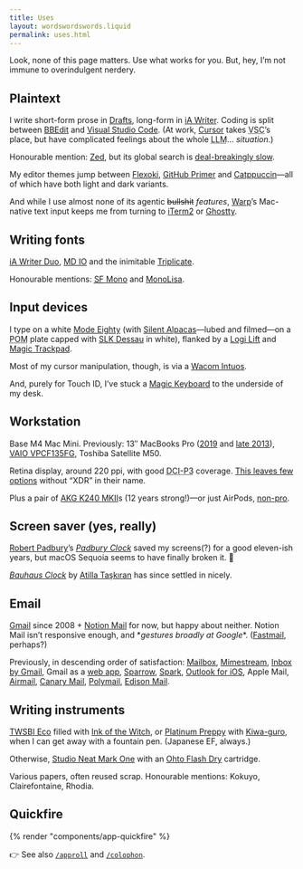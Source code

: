 ```yaml
---
title: Uses
layout: wordswordswords.liquid
permalink: uses.html
---
```


Look, none of this page matters. Use what works for you. But, hey, I’m not
immune to overindulgent nerdery.

## Plaintext

I write short-form prose in
<a href="https://getdrafts.com" rel="external nofollow" target="_blank">Drafts</a>,
long-form in
<a href="https://ia.net/writer" rel="external nofollow" target="_blank">iA&nbsp;Writer</a>.
Coding is split between
<a href="http://www.barebones.com/products/bbedit/index.html" rel="external nofollow" target="_blank">BBEdit</a>
and
<a href="https://code.visualstudio.com" rel="external nofollow" target="_blank">Visual
Studio Code</a>. <span class="dim">(At work,
<a href="https://www.cursor.com" rel="external nofollow" target="_blank">Cursor</a>
takes <abbr
title="Visual Studio Code">VSC</abbr>’s place, but have complicated feelings
about the whole <abbr title="Large Language Model">LLM</abbr>…
_situation_.)</span>

Honourable mention:
<a href="https://zed.dev" rel="external nofollow" target="_blank">Zed</a>, but
its global search is
<a href="https://github.com/zed-industries/zed/issues/4560" rel="external nofollow" target="_blank">deal-breakingly
slow</a>.

My editor themes jump between
<a href="https://stephango.com/flexoki" rel="external nofollow" target="_blank">Flexoki</a>,
<a href="https://github.com/primer/github-vscode-theme" rel="external nofollow" target="_blank">GitHub
Primer</a> and
<a href="https://catppuccin.com" rel="external nofollow" target="_blank">Catppuccin</a>&mdash;all
of which have both light and dark variants.

And while I use almost none of its agentic ~~bullshit~~ _features_,
<a href="https://www.warp.dev" rel="external nofollow" target="_blank">Warp</a>’s
Mac-native text input keeps me from turning to
<a href="https://iterm2.com" rel="external nofollow" target="_blank">iTerm2</a>
or
<a href="https://ghostty.org" rel="external nofollow" target="_blank">Ghostty</a>.

## Writing fonts

<a href="https://github.com/iaolo/iA-Fonts" rel="external nofollow" target="_blank">iA&nbsp;Writer
Duo</a>,
<a class="caps" href="https://mass-driver.com/typefaces/md-io" rel="external nofollow" target="_blank">MD&nbsp;IO</a>
and the inimitable
<a href="https://mbtype.com/fonts/triplicate/" rel="external nofollow" target="_blank">Triplicate</a>.

Honourable mentions:
<a href="https://developer.apple.com/fonts" rel="external nofollow" target="_blank"><abbr title="San Francisco">SF</abbr>&nbsp;Mono</a>
and
<a href="https://www.monolisa.dev" rel="external nofollow" target="_blank">MonoLisa</a>.

## Input devices

I type on a white
<a href="https://modedesigns.com/collections/eighty" rel="external nofollow" target="_blank">Mode
Eighty</a> (with
<a href="https://www.theremingoat.com/blog/silent-alpacas" rel="external nofollow" target="_blank">Silent
Alpacas</a>&mdash;lubed and filmed&mdash;on a
<abbr title="polyoxymethylene">POM</abbr> plate capped with
<a href="https://web.archive.org/web/20250115203739/https://www.slkdessau.com/" rel="external nofollow" target="_blank"><abbr>SLK</abbr>
Dessau</a> in white), flanked by a
<a href="https://www.logitech.com/shop/p/lift-vertical-ergonomic-mouse-mac" rel="external nofollow" target="_blank">Logi
Lift</a> and
<a href="https://support.apple.com/121932" rel="external nofollow" target="_blank">Magic
Trackpad</a>.

Most of my cursor manipulation, though, is via a
<a href="https://www.wacom.com/products/wacom-intuos-pro-2017" rel="external nofollow" target="_blank">Wacom
Intuos</a>.

And, purely for Touch&nbsp;ID, I’ve stuck a
<a href="https://support.apple.com/121954" rel="external nofollow" target="_blank">Magic
Keyboard</a> to the underside of my desk.

## Workstation

Base <span class="caps">M4</span> Mac Mini. <span class="dim">Previously: 13″
MacBooks Pro
(<a href="https://support.apple.com/en-us/111972" rel="external nofollow" target="_blank">2019</a>
and
<a href="https://support.apple.com/en-us/111946" rel="external nofollow" target="_blank">late
2013</a>),
<a class="caps" href="https://www.sony.co.nz/electronics/support/laptop-pc-vpc-series/vpcf135fg/specifications" rel="external nofollow" target="_blank">VAIO
VPCF135FG</a>, Toshiba Satellite <span class="caps">M50</span>.</span>

Retina display, around 220&nbsp;ppi, with good
<abbr title="Digital Cinema Initiatives P3">DCI-P3</abbr> coverage.
<a href="https://bjango.com/articles/macexternaldisplays2/" rel="external nofollow" target="_blank">This
leaves few options</a> without “<abbr>XDR</abbr>” in their name.

Plus a pair of
<a class="caps" href="https://www.akg.com/headphones/professional-headphones/K240MKII.html" rel="external nofollow" target="_blank">AKG
K240 MKII</a>s (12&nbsp;years strong!)&mdash;or just AirPods,
<a href="https://support.apple.com/en-nz/121203" rel="external nofollow" target="_blank">non-pro</a>.

## Screen saver (yes, really)

<a href="https://dribbble.com/padbury" rel="external nofollow" target="_blank">Robert
Padbury</a>’s
<i><a href="https://web.archive.org/web/20140115195226/http://www.padbury.me/clock/" rel="external nofollow" target="_blank">Padbury
Clock</a></i> saved my screens<span class="caps">(?)</span> for a good
eleven-ish years, but macOS Sequoia seems to have finally broken it. 🥲

<i><a href="https://bauhausclock.com" rel="external nofollow" target="_blank">Bauhaus
Clock</a></i> by
<a href="https://atillataskiran.com" rel="external nofollow" target="_blank">Atilla
Taşkıran</a> has since settled in nicely.

## Email

<a href="https://workspace.google.com/products/gmail" rel="external nofollow" target="_blank">Gmail</a>
since <time datetime=2008>2008</time>
+&nbsp;<a href="https://www.notion.com/product/mail" rel="external nofollow" target="_blank">Notion
Mail</a> for now, but happy about neither. <span class="dim">Notion Mail isn’t
responsive enough, and \*<em style="font-family: var(--font-sans)">gestures
broadly at Google</em>\*.
(<a href="https://www.fastmail.com" rel="external nofollow" target="_blank">Fastmail</a>,
perhaps?)</span>

Previously, in descending order of satisfaction:
<a href="https://web.archive.org/web/20150830160717/http://www.mailboxapp.com" rel="external nofollow" target="_blank">Mailbox</a>,
<a href="https://mimestream.com" rel="external" target="_blank">Mimestream</a>,
<a href="https://www.theverge.com/2014/10/22/7041227/google-inbox-hands-on-this-feels-like-the-future-of-email" rel="external" target="_blank">Inbox
by Gmail</a>, Gmail as a
<a href="https://support.apple.com/en-nz/104996" rel="external" target="_blank">web
app</a>,
<a href="https://en.wikipedia.org/wiki/Sparrow_%28email_client%29" rel="external nofollow" target="_blank">Sparrow</a>,
<a href="https://sparkmailapp.com" rel="external nofollow" target="_blank">Spark</a>,
<a href="https://www.microsoft.com/microsoft-365/outlook-mobile-for-android-and-ios" rel="external nofollow" target="_blank">Outlook
for iOS</a>, Apple Mail,
<a href="https://airmailapp.com" rel="external nofollow" target="_blank">Airmail</a>,
<a href="https://canarymail.io" rel="external nofollow" target="_blank">Canary
Mail</a>,
<a href="https://polymail.io" rel="external nofollow" target="_blank">Polymail</a>,
<a href="https://www.edisonmail.com" rel="external nofollow" target="_blank">Edison
Mail</a>.

## Writing instruments

<a href="https://www.penaddict.com/blog/2016/1/24/twsbi-eco-fountain-pen-review" rel="external nofollow" target="_blank"><span class="caps">TWSBI</span>
Eco</a> filled with
<a href="https://mountainofink.com/blog/bungubox-ink-of-the-witch" rel="external nofollow" target="_blank">Ink
of the Witch</a>, or
<a href="https://www.penaddict.com/blog/2015/1/19/platinum-preppy-fountain-pen-02-ef-nib-review" rel="external nofollow" target="_blank">Platinum
Preppy</a> with
<a href="https://mountainofink.com/blog/sailor-kiwa-guro" rel="external nofollow" target="_blank">Kiwa-guro</a>,
when I can get away with a fountain pen. <span class="dim">(Japanese
<span class="caps">EF</span>, always.)</span>

Otherwise,
<a href="https://www.studioneat.com/products/markone" rel="external nofollow" target="_blank">Studio
Neat Mark One</a> with an
<a href="https://www.penaddict.com/blog/2019/10/14/ohto-flash-dry-gel-pen-refill-review" rel="external nofollow" target="_blank">Ohto
Flash Dry</a> cartridge.

Various papers, often reused scrap. <span class="dim">Honourable mentions:
Kokuyo, Clairefontaine, Rhodia.</span>

## Quickfire

{% render "components/app-quickfire" %}

👉 See also [`/approll`](/approll) and [`/colophon`](/colophon).
